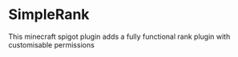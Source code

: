 # SimpleRank
This minecraft spigot plugin adds a fully functional rank plugin with customisable permissions
